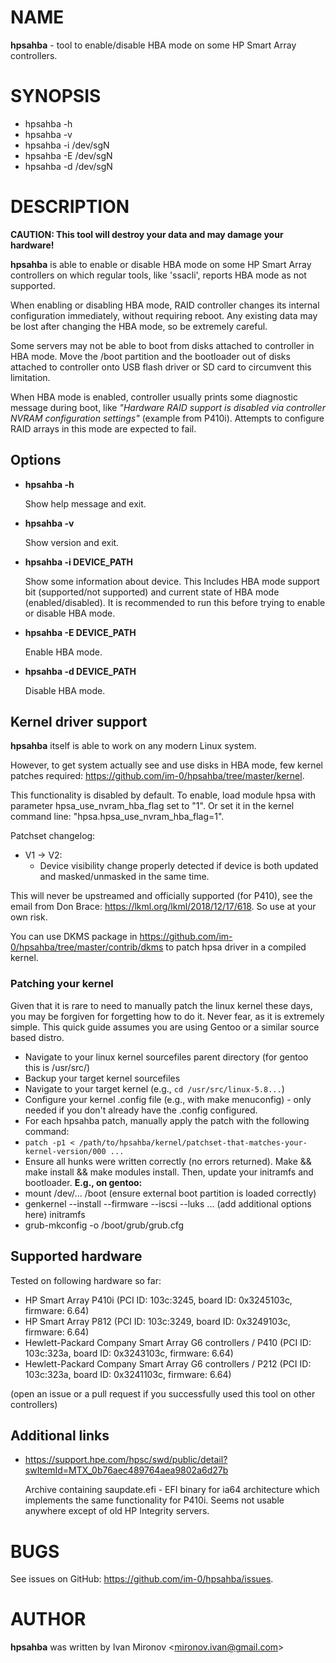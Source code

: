 # NAME

**hpsahba** - tool to enable/disable HBA mode on some HP Smart Array
controllers.

# SYNOPSIS

* hpsahba -h
* hpsahba -v
* hpsahba -i /dev/sgN
* hpsahba -E /dev/sgN
* hpsahba -d /dev/sgN

# DESCRIPTION

**CAUTION: This tool will destroy your data and may damage your hardware!**

**hpsahba** is able to enable or disable HBA mode on some HP Smart Array
controllers on which regular tools, like 'ssacli', reports HBA mode as not
supported.

When enabling or disabling HBA mode, RAID controller changes its internal
configuration immediately, without requiring reboot. Any existing data
may be lost after changing the HBA mode, so be extremely careful.

Some servers may not be able to boot from disks attached to controller in
HBA mode. Move the /boot partition and the bootloader out of disks attached to
controller onto USB flash driver or SD card to circumvent this limitation.

When HBA mode is enabled, controller usually prints some diagnostic message
during boot, like *"Hardware RAID support is disabled via controller NVRAM
configuration settings"* (example from P410i). Attempts to configure RAID
arrays in this mode are expected to fail.

## Options

* **hpsahba -h**

  Show help message and exit.

* **hpsahba -v**

  Show version and exit.

* **hpsahba -i DEVICE_PATH**

  Show some information about device. This Includes HBA mode support bit
  (supported/not supported) and current state of HBA mode (enabled/disabled).
  It is recommended to run this before trying to enable or disable HBA mode.

* **hpsahba -E DEVICE_PATH**

  Enable HBA mode.

* **hpsahba -d DEVICE_PATH**

  Disable HBA mode.

## Kernel driver support

**hpsahba** itself is able to work on any modern Linux system.

However, to get system actually see and use disks in HBA mode, few kernel
patches required:
<https://github.com/im-0/hpsahba/tree/master/kernel>.

This functionality is disabled by default. To enable, load module hpsa with
parameter hpsa_use_nvram_hba_flag set to "1". Or set it in the kernel command
line: "hpsa.hpsa_use_nvram_hba_flag=1".

Patchset changelog:

* V1 -> V2:
  * Device visibility change properly detected if device is both updated
    and masked/unmasked in the same time.

This will never be upstreamed and officially supported (for P410), see
the email from Don Brace: <https://lkml.org/lkml/2018/12/17/618>. So use
at your own risk.

You can use DKMS package in
<https://github.com/im-0/hpsahba/tree/master/contrib/dkms> to patch hpsa driver
in a compiled kernel.

### Patching your kernel 
Given that it is rare to need to manually patch the linux kernel these days, you may be forgiven for forgetting how to do it. Never fear, as it is extremely simple. This quick guide assumes you are using Gentoo or a similar source based distro.

- Navigate to your linux kernel sourcefiles parent directory (for gentoo this is /usr/src/)
- Backup your target kernel sourcefiles
- Navigate to your target kernel (e.g., `cd /usr/src/linux-5.8...`)
- Configure your kernel .config file (e.g., with make menuconfig) - only needed if you don't already have the .config configured. 
- For each hpsahba patch, manually apply the patch with the following command:
- `patch -p1 < /path/to/hpsahba/kernel/patchset-that-matches-your-kernel-version/000 ...`
- Ensure all hunks were written correctly (no errors returned). Make && make install && make modules install. Then, update your initramfs and bootloader. **E.g., on gentoo:**
- mount /dev/... /boot (ensure external boot partition is loaded correctly)
- genkernel --install --firmware --iscsi --luks ... (add additional options here) initramfs
- grub-mkconfig -o /boot/grub/grub.cfg

## Supported hardware

Tested on following hardware so far:

* HP Smart Array P410i (PCI ID: 103c:3245, board ID: 0x3245103c,
firmware: 6.64)
* HP Smart Array P812 (PCI ID: 103c:3249, board ID: 0x3249103c,
firmware: 6.64)
* Hewlett-Packard Company Smart Array G6 controllers / P410 (PCI ID:
103c:323a, board ID: 0x3243103c, firmware: 6.64)
* Hewlett-Packard Company Smart Array G6 controllers / P212 (PCI ID:
103c:323a, board ID: 0x3241103c, firmware: 6.64)

(open an issue or a pull request if you successfully used this tool on
other controllers)

## Additional links

* <https://support.hpe.com/hpsc/swd/public/detail?swItemId=MTX_0b76aec489764aea9802a6d27b>

  Archive containing saupdate.efi - EFI binary for ia64 architecture which
  implements the same functionality for P410i. Seems not usable anywhere except
  of old HP Integrity servers.

# BUGS

See issues on GitHub: <https://github.com/im-0/hpsahba/issues>.

# AUTHOR

**hpsahba** was written by Ivan Mironov \<mironov.ivan@gmail.com>

